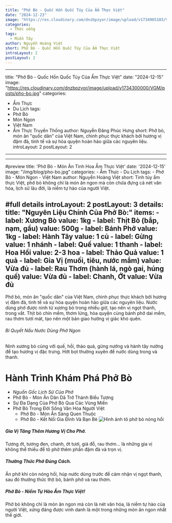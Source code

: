 ```yaml
---
title: "Phở Bò - Quốc Hồn Quốc Túy Của Ẩm Thực Việt"
date: "2024-12-23"
image: "https://res.cloudinary.com/dnzbpzyor/image/upload/v1734965103/VGM/posts/tmp-1-1734965100248_f0gmo1.webp"
categories:
  - Thức uống
tags:
  - Miền Tây
author: Nguyễn Hoàng Việt
short: Phở Bò - Quốc Hồn Quốc Túy Của Ẩm Thực Việt
introLayout: 2
postLayout: 2
---
```


---
title: "Phở Bò - Quốc Hồn Quốc Túy Của Ẩm Thực Việt"
date: "2024-12-15"
image: "https://res.cloudinary.com/dnzbpzyor/image/upload/v1734300000/VGM/posts/pho-bo.jpg" 
categories:
  - Ẩm Thực
  - Du Lịch
tags:
  - Phở Bò
  - Món Ngon
  - Việt Nam
  - Ẩm Thực Truyền Thống
author: Nguyễn Đăng Phúc Hưng
short: Phở bò, món ăn "quốc dân" của Việt Nam, chinh phục thực khách bởi hương vị đậm đà, tinh tế và sự hòa quyện hoàn hảo giữa các nguyên liệu.
introLayout: 2
postLayout: 2
---

---
#preview
title: 'Phở Bò - Món Ăn Tinh Hoa Ẩm Thực Việt'
date: '2024-12-15'
image: "/img/blog/pho-bo.jpg"
categories:
    - Ẩm Thực
    - Du Lịch
tags:
    - Phở Bò
    - Món Ngon
    - Việt Nam
author: Nguyễn Hoàng Việt
short: Tinh túy ẩm thực Việt, phở bò không chỉ là món ăn ngon mà còn chứa đựng cả nét văn hóa, lịch sử lâu đời, là niềm tự hào của người Việt.

#full details
introLayout: 2
postLayout: 3
details:
    title: "Nguyên Liệu Chính Của Phở Bò:"
    items: 
        - label: Xương Bò
          value: 1kg
        - label: Thịt Bò (bắp, nạm, gầu)
          value: 500g
        - label: Bánh Phở
          value: 1kg
        - label: Hành Tây
          value: 1 củ
        - label: Gừng
          value: 1 nhánh
        - label: Quế
          value: 1 thanh
        - label: Hoa Hồi
          value: 2-3 hoa
        - label: Thảo Quả
          value: 1 quả
        - label: Gia Vị (muối, tiêu, nước mắm)
          value: Vừa đủ
        - label: Rau Thơm (hành lá, ngò gai, húng quế)
          value: Vừa đủ
        - label: Chanh, Ớt
          value: Vừa đủ
---

Phở bò, món ăn "quốc dân" của Việt Nam, chinh phục thực khách bởi hương vị đậm đà, tinh tế và sự hòa quyện hoàn hảo giữa các nguyên liệu. Nước dùng phở được ninh từ xương bò trong nhiều giờ, tạo nên vị ngọt thanh, trong vắt. Thịt bò chín mềm, thơm lừng, hòa quyện cùng bánh phở dai mềm, rau thơm tươi mát, tạo nên một bản giao hưởng vị giác khó quên.

###### Bí Quyết Nấu Nước Dùng Phở Ngon
Ninh xương bò cùng với quế, hồi, thảo quả, gừng nướng và hành tây nướng để tạo hương vị đặc trưng. Hớt bọt thường xuyên để nước dùng trong và thanh.

# Hành Trình Khám Phá Phở Bò
  - *Nguồn Gốc Lịch Sử Của Phở*
  - Phở Bò - Món Ăn Dân Dã Trở Thành Biểu Tượng
  - Sự Đa Dạng Của Phở Bò Qua Các Vùng Miền
  - Phở Bò Trong Đời Sống Văn Hóa Người Việt
      - Phở Bò - Món Ăn Sáng Quen Thuộc
      - Phở Bò - Kết Nối Gia Đình Và Bạn Bè
  ![Hình ảnh tô phở bò nóng hổi](https://res.cloudinary.com/dnzbpzyor/image/upload/v1734300001/VGM/posts/pho-bo-2.jpg)

##### Gia Vị Tăng Thêm Hương Vị Cho Phở.
Tương ớt, tương đen, chanh, ớt tươi, giá đỗ, rau thơm... là những gia vị không thể thiếu để tô phở thêm phần đậm đà và trọn vị.

##### Thưởng Thức Phở Đúng Cách.
Ăn phở khi còn nóng hổi, húp nước dùng trước để cảm nhận vị ngọt thanh, sau đó thưởng thức thịt bò, bánh phở và rau thơm.

##### Phở Bò - Niềm Tự Hào Ẩm Thực Việt!
Phở bò không chỉ là món ăn ngon mà còn là nét văn hóa, là niềm tự hào của người Việt, xứng đáng được vinh danh là một trong những món ăn ngon nhất thế giới.